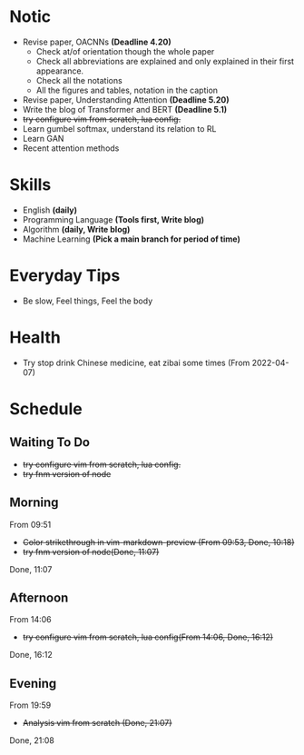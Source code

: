 # Notic

- Revise paper, OACNNs **(Deadline 4.20)**
  - Check at/of orientation though the whole paper
  - Check all abbreviations are explained and only explained in their first
    appearance.
  - Check all the notations
  - All the figures and tables, notation in the caption
- Revise paper, Understanding Attention **(Deadline 5.20)**
- Write the blog of Transformer and BERT **(Deadline 5.1)**
- ~~try configure vim from scratch, lua config.~~
- Learn gumbel softmax, understand its relation to RL
- Learn GAN
- Recent attention methods

# Skills

- English **(daily)**
- Programming Language **(Tools first, Write blog)**
- Algorithm **(daily, Write blog)**
- Machine Learning **(Pick a main branch for period of time)**

# Everyday Tips

- Be slow, Feel things, Feel the body

# Health

- Try stop drink Chinese medicine, eat zibai some times (From 2022-04-07)

# Schedule

## Waiting To Do

- ~~try configure vim from scratch, lua config.~~
- ~~try fnm version of node~~

## Morning

From 09:51

- ~~Color strikethrough in vim-markdown-preview (From 09:53, Done, 10:18)~~
- ~~try fnm version of node(Done, 11:07)~~

Done, 11:07

## Afternoon

From 14:06

- ~~try configure vim from scratch, lua config(From 14:06, Done, 16:12)~~

Done, 16:12

## Evening

From 19:59

- ~~Analysis vim from scratch (Done, 21:07)~~

Done, 21:08
